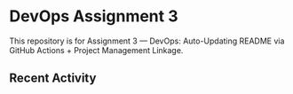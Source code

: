 # DevOps Assignment 3

This repository is for Assignment 3 — DevOps: Auto-Updating README via GitHub Actions + Project Management Linkage.

## Recent Activity
<!--START_SECTION:activity-->
<!--END_SECTION:activity-->
